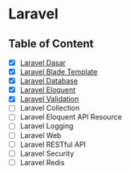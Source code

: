 # Laravel

## Table of Content

- [x] [Laravel Dasar](Laravel%20Dasar.md)
- [x] [Laravel Blade Template](Laravel%20Blade%20Template.md)
- [x] [Laravel Database](Laravel%20Database.md)
- [x] [Laravel Eloquent](Laravel%20Eloquent.md)
- [x] [Laravel Validation](Laravel%20Validation.md)
- [ ] Laravel Collection
- [ ] Laravel Eloquent API Resource
- [ ] Laravel Logging
- [ ] Laravel Web
- [ ] Laravel RESTful API
- [ ] Laravel Security
- [ ] Laravel Redis
